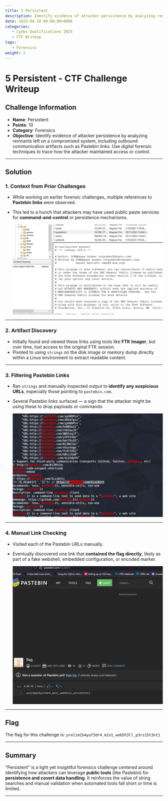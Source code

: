 ```yaml
---
title: 5 Persistent
description: Identify evidence of attacker persistence by analyzing remnants left on a compromised system, including outbound communication artifacts such as Pastebin links. Use digital forensic techniques to trace how the attacker maintained access or control.
date: 2025-06-28 00:00:00+0000
categories:
   - Cydes Qualifications 2025
   - CTF Writeup
tags:
   - Forensics
weight: 1     
---
```

# 5 Persistent - CTF Challenge Writeup

## Challenge Information
- **Name**: Persistent  
- **Points**: 10  
- **Category**: Forensics  
- **Objective**: Identify evidence of attacker persistence by analyzing remnants left on a compromised system, including outbound communication artifacts such as Pastebin links. Use digital forensic techniques to trace how the attacker maintained access or control.

---

## Solution

### 1. **Context from Prior Challenges**
- While working on earlier forensic challenges, multiple references to **Pastebin links** were observed.
- This led to a hunch that attackers may have used public paste services for **command-and-control** or persistence mechanisms.


    ![Pastebin Indication](image.png)

---

### 2. **Artifact Discovery**
- Initially found and viewed these links using tools like **FTK Imager**, but over time, lost access to the original FTK session.
- Pivoted to using `strings` on the disk image or memory dump directly within a Linux environment to extract readable content.

---

### 3. **Filtering Pastebin Links**
- Ran `strings` and manually inspected output to **identify any suspicious URLs**, especially those pointing to `pastebin.com`.
- Several Pastebin links surfaced — a sign that the attacker might be using these to drop payloads or commands.


    ![Pastebin Links](image-1.png)

---

### 4. **Manual Link Checking**
- Visited each of the Pastebin URLs manually.
- Eventually discovered one link that **contained the flag directly**, likely as part of a fake webshell, embedded configuration, or encoded marker.


    ![Flag](image-2.png)

---

## Flag
The flag for this challenge is: `prelim{b4yuf3dr4_m1n1_web5h3ll_p3rs15t3nt}`

---

## Summary
"Persistent" is a light yet insightful forensics challenge centered around identifying how attackers can leverage **public tools** (like Pastebin) for **persistence and covert data handling**. It reinforces the value of string searches and manual validation when automated tools fall short or time is limited.

---
